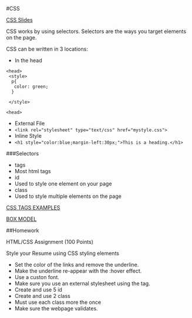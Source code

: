 #CSS

 

[CSS Slides](https://github.com/zevenrodriguez/CIM111/blob/master/slides/CSS.pdf)

 

CSS works by using selectors. Selectors are the ways you target elements on the page.

CSS can be written in 3 locations:

* In the head
```
<head>
 <style>
  p{
   color: green;
  }

 </style>

<head>
```
* External File
 * ```<link rel="stylesheet" type="text/css" href="mystyle.css">```
* Inline Style
 * ```<h1 style="color:blue;margin-left:30px;">This is a heading.</h1>```

###Selectors
* tags
 * Most html tags
* id
 * Used to style one element on your page
* class
 * Used to style multiple elements on the page

[CSS TAGS EXAMPLES](https://github.com/zevenrodriguez/CIM111/blob/master/week5/examples/cssIntro.html)

[BOX MODEL](https://github.com/zevenrodriguez/CIM111/blob/master/week5/examples/boxmodel.html)

##Homework

HTML/CSS Assignment (100 Points)

Style your Resume using CSS styling elements
* Set the color of the links and remove the underline.
* Make the underline re-appear with the :hover effect.
* Use a custon font.
* Make sure you use an external stylesheet using the <link> tag.
* Create and use 5 id
* Create and use 2 class
 * Must use each class more the once
* Make sure the webpage validates.






